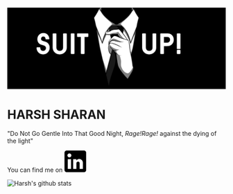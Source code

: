 ![Me](suitUp.jpeg)

# HARSH SHARAN
 "Do Not Go Gentle Into That Good Night, _Rage!Rage!_ against the dying of the light"

<!-- You can find me on LinkedIn: https://www.linkedin.com/in/harsh-sharan -->

<!-- Actual text -->

You can find me on [<img src="lin.png" alt="LinkedIn" width="50"/>](https://www.linkedin.com/in/harsh-sharan/)

![Harsh's github stats](https://github-readme-stats.vercel.app/api?username=sharan8844&show_icons=true&theme=gruvbox)
